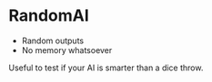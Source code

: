 RandomAI
========

- Random outputs
- No memory whatsoever

Useful to test if your AI is smarter than a dice throw.
